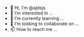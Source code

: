 - 👋 Hi, I’m @ajdsjs
- 👀 I’m interested in ...
- 🌱 I’m currently learning ...
- 💞️ I’m looking to collaborate on ...
- 📫 How to reach me ...

<!---
ajdsjs/ajdsjs is a ✨ special ✨ repository because its `README.md` (this file) appears on your GitHub profile.
You can click the Preview link to take a look at your changes.
--->
